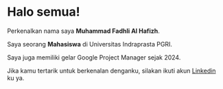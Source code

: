 # Halo semua! 

Perkenalkan nama saya **Muhammad Fadhli Al Hafizh**.<br>

Saya seorang **Mahasiswa** di Universitas Indraprasta PGRI.<br>

<!-- 
  Saya bertanggung jawab pada kualitas materi iOS dengan dibekali [sertifikasi dari University of Toronto](https://www.coursera.org/account/accomplishments/specialization/CLKJD8XBXJ3M).<br> 
-->

Saya juga memiliki gelar Google Project Manager sejak 2024.<br>

Jika kamu tertarik untuk berkenalan denganku, silakan ikuti akun [Linkedin](www.linkedin.com/in/mfadhlialhafizh) ku ya.
